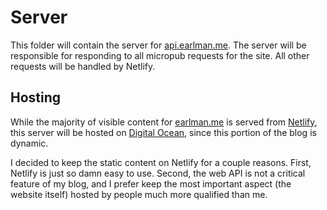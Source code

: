 # Server

This folder will contain the server for [api.earlman.me](http://docs.earlman.me). The server will be responsible for responding to all micropub requests for the site. All other requests will be handled by Netlify.

## Hosting

While the majority of visible content for [earlman.me](https://earlman.me) is served from [Netlify](https://netlify.com), this server will be hosted on [Digital Ocean](https://digitalocean.com), since this portion of the blog is dynamic. 

I decided to keep the static content on Netlify for a couple reasons. First, Netlify is just so damn easy to use. Second, the web API is not a critical feature of my blog, and I prefer keep the most important aspect (the website itself) hosted by people much more qualified than me.